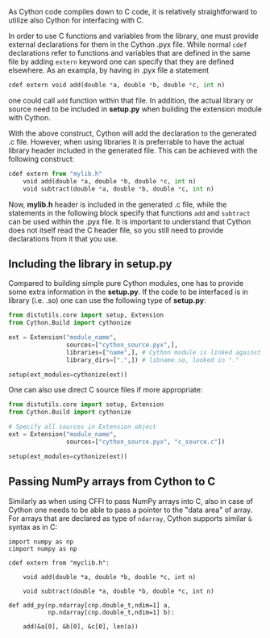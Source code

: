 <!-- Title: Interfacing C code with Cython -->

<!-- Short description:

In this article we discuss how external code written in C can be utilized
from Python code with the help of Cython.

-->

As Cython code compiles down to C code, it is relatively straightforward to
utilize also Cython for interfacing with C.

In order to use C functions and variables from the library, one must provide
external declarations for them in the Cython .pyx file. While normal `cdef` 
declarations refer to functions and variables that are defined in the same file
by adding `extern` keyword one can specify that they are defined elsewhere.
As an exampla, by having in .pyx file a statement 

~~~python
cdef extern void add(double *a, double *b, double *c, int n)
~~~

one could call `add` function within that file. In addition, the actual 
library or source need to be included in **setup.py** when building the 
extension module with Cython.

With the above construct, Cython will add the declaration to the generated
.c file. However, when using libraries it is preferrable to have the actual
library header included in the generated file. This can be achieved with the
following construct:

~~~python
cdef extern from "mylib.h"
    void add(double *a, double *b, double *c, int n)
    void subtract(double *a, double *b, double *c, int n)
~~~

Now, **mylib.h** header is included in the generated .c file, while the
statements in the following block specify that functions `add` and `subtract` 
can be used within the .pyx file. It is important to understand that Cython 
does not itself read the C header file, so you still need to provide 
declarations from it that you use. 

## Including the library in setup.py

Compared to building simple pure Cython modules, one has to provide some extra 
information in the **setup.py**. If the code to be interfaced is in library 
(i.e. .so) one can use the following type of **setup.py**:

~~~python
from distutils.core import setup, Extension
from Cython.Build import cythonize

ext = Extension("module_name",
                sources=["cython_source.pyx",],
                libraries=["name",], # Cython module is linked against
                library_dirs=[".",]) # libname.so, looked in "."

setup(ext_modules=cythonize(ext))
~~~

One can also use direct C source files if more appropriate:

~~~python
from distutils.core import setup, Extension
from Cython.Build import cythonize

# Specify all sources in Extension object
ext = Extension("module_name",
                sources=["cython_source.pyx", "c_source.c"])

setup(ext_modules=cythonize(ext))
~~~

## Passing NumPy arrays from Cython to C

Similarly as when using CFFI to pass NumPy arrays into C, also in case of
Cython one needs to be able to pass a pointer to the "data area" of array.
For arrays that are declared as type of `ndarray`, Cython supports similar
`&` syntax as in C:

~~~
import numpy as np
cimport numpy as np

cdef extern from "myclib.h":

    void add(double *a, double *b, double *c, int n)

    void subtract(double *a, double *b, double *c, int n)

def add_py(np.ndarray[cnp.double_t,ndim=1] a,
           np.ndarray[cnp.double_t,ndim=1] b):

    add(&a[0], &b[0], &c[0], len(a))
~~~


